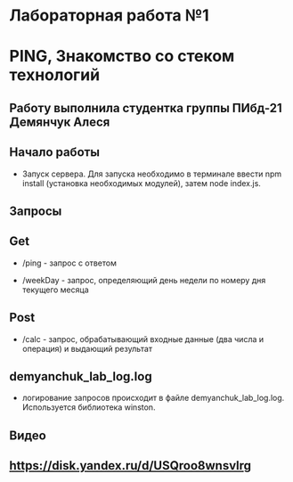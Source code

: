 # Лабораторная работа №1
# PING, Знакомство со стеком технологий

## Работу выполнила студентка группы ПИбд-21 Демянчук Алеся

## Начало работы
* Запуск сервера. Для запуска необходимо в терминале ввести npm install (установка необходимых модулей), затем node index.js.

## Запросы

## Get

* /ping - запрос с ответом

* /weekDay - запрос, определяющий день недели по номеру дня текущего месяца

## Post

* /calc - запрос, обрабатывающий входные данные (два числа и операция) и выдающий результат

## demyanchuk_lab_log.log

* логирование запросов происходит в файле demyanchuk_lab_log.log. Используется библиотека winston.

## Видео

## https://disk.yandex.ru/d/USQroo8wnsvlrg